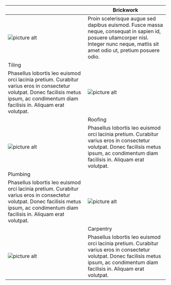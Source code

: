 
|     |  <div className="slabel">Brickwork</div> |
| ------------- | ------------- |
| <div className="spicr">![picture alt](http://via.placeholder.com/200x150 "Title is optional")</div>  | <div className="stext">Proin scelerisque augue sed dapibus euismod. Fusce massa neque, consequat in sapien id, posuere ullamcorper nisl. Integer nunc neque, mattis sit amet odio ut, pretium posuere odio.</div> |
| <div className="slabelr">Tiling</div>  |   |
| <div className="stext">Phasellus lobortis leo euismod orci lacinia pretium. Curabitur varius eros in consectetur volutpat. Donec facilisis metus ipsum, ac condimentum diam facilisis in. Aliquam erat volutpat.</div>  | <div className="spic">![picture alt](http://via.placeholder.com/200x150 "Title is optional")</div> |
|   |   <div className="slabel">Roofing</div>  |
| <div className="spicr">![picture alt](http://via.placeholder.com/200x150 "Title is optional") | <div className="stext">Phasellus lobortis leo euismod orci lacinia pretium. Curabitur varius eros in consectetur volutpat. Donec facilisis metus ipsum, ac condimentum diam facilisis in. Aliquam erat volutpat.</div> |
|  <div className="slabelr">Plumbing</div> |   |
| <div className="stext">Phasellus lobortis leo euismod orci lacinia pretium. Curabitur varius eros in consectetur volutpat. Donec facilisis metus ipsum, ac condimentum diam facilisis in. Aliquam erat volutpat.</div>  |  <div className="spic">![picture alt](http://via.placeholder.com/200x150 "Title is optional")</div> |
|   | <div className="slabel">Carpentry</div> | 
| <div className="spicr">![picture alt](http://via.placeholder.com/200x150 "Title is optional")</div> | <div className="stext">Phasellus lobortis leo euismod orci lacinia pretium. Curabitur varius eros in consectetur volutpat. Donec facilisis metus ipsum, ac condimentum diam facilisis in. Aliquam erat volutpat.</div>

